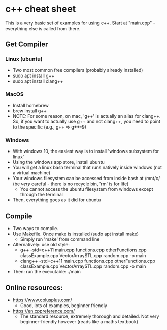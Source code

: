 # c++ cheat sheet

This is a very basic set of examples for using c++.
Start at "main.cpp" - everything else is called from there.

## Get Compiler

### Linux (ubuntu)
  * Two most common free compilers (probably already installed)
  * sudo apt install g++
  * sudo apt install clang++

### MacOS
  * Install homebrew
  * brew install g++
  * NOTE: For some reason, on mac, 'g++' is actually an alias for clang++. So, if you want to actually use g++ and not clang++, you need to point to the specific (e.g., g++ => g++-9)

### Windows
  * With windows 10, the easiest way is to install 'windows subsystem for linux'
  * Using the windows app store, install ubuntu
  * You will get a linux bash terminal that runs natively inside windows (not a virtual machine)
  * Your windows filesystem can be accessed from inside bash at /mnt/c/ (be *very* careful - there is no recycle bin, 'rm' is for life)
    * You cannot access the ubuntu filesystem from windows except through the terminal
  * Then, everything goes as it did for ubuntu


## Compile

  * Two ways to compile.
  * Use Makefile. Once make is installed (sudo apt install make)
    * Simply run 'make' from command line
  * Alternatively: use old style:
    * g++ -std=c++11 main.cpp functions.cpp otherFunctions.cpp classExample.cpp VectorArraySTL.cpp random.cpp -o main
    * clang++ -std=c++11 main.cpp functions.cpp otherFunctions.cpp classExample.cpp VectorArraySTL.cpp random.cpp -o main
  * Then: run the executable: ./main

## Online resources:

 * https://www.cplusplus.com/
    * Good, lots of examples, beginner friendly
 * https://en.cppreference.com/
   * The standard resource, extremely thorough and detailed. Not very beginner-friendly however (reads like a maths textbook)

